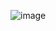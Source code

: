 ![image](https://gh-proxy.com/https://raw.githubusercontent.com/owen2000wy/owentv/main/%E6%96%AD%E6%A1%A5%E7%83%9F%E9%9B%A8%E6%AE%87Owen%E5%BE%AE%E4%BF%A1%E5%85%AC%E4%BC%97%E5%8F%B7.png)

